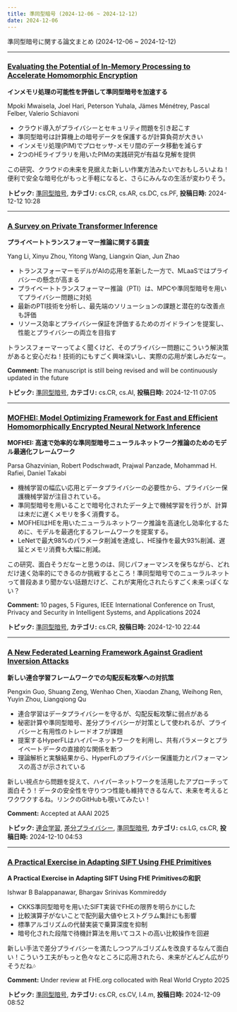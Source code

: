 ```yaml
---
title: 準同型暗号 (2024-12-06 ~ 2024-12-12)
date: 2024-12-06
---
```


準同型暗号に関する論文まとめ (2024-12-06 ~ 2024-12-12)


- - -

### [Evaluating the Potential of In-Memory Processing to Accelerate Homomorphic Encryption](http://arxiv.org/abs/2412.09144)

**インメモリ処理の可能性を評価して準同型暗号を加速する**

Mpoki Mwaisela, Joel Hari, Peterson Yuhala, Jämes Ménétrey, Pascal Felber, Valerio Schiavoni

- クラウド導入がプライバシーとセキュリティ問題を引き起こす
- 準同型暗号は計算機上の暗号データを保護するが計算負荷が大きい
- インメモリ処理(PIM)でプロセッサ-メモリ間のデータ移動を減らす
- 2つのHEライブラリを用いたPIMの実践研究が有益な見解を提供

この研究、クラウドの未来を見据えた新しい作業方法みたいでおもしろいよね！便利で安全な暗号化がもっと手軽になると、さらにみんなの生活が変わりそう。



**トピック:** [準同型暗号](../../he), **カテゴリ:** cs.CR, cs.AR, cs.DC, cs.PF, **投稿日時:** 2024-12-12 10:28


- - -

### [A Survey on Private Transformer Inference](http://arxiv.org/abs/2412.08145)

**プライベートトランスフォーマー推論に関する調査**

Yang Li, Xinyu Zhou, Yitong Wang, Liangxin Qian, Jun Zhao

- トランスフォーマーモデルがAIの応用を革新した一方で、MLaaSではプライバシーの懸念が高まる
- プライベートトランスフォーマー推論（PTI）は、MPCや準同型暗号を用いてプライバシー問題に対処
- 最新のPTI技術を分析し、最先端のソリューションの課題と潜在的な改善点も評価
- リソース効率とプライバシー保証を評価するためのガイドラインを提案し、性能とプライバシーの両立を目指す

トランスフォーマーってよく聞くけど、そのプライバシー問題にこういう解決策があると安心だね！技術的にもすごく興味深いし、実際の応用が楽しみだなー。

**Comment:** The manuscript is still being revised and will be continuously   updated in the future

**トピック:** [準同型暗号](../../he), **カテゴリ:** cs.CR, cs.AI, **投稿日時:** 2024-12-11 07:05


- - -

### [MOFHEI: Model Optimizing Framework for Fast and Efficient Homomorphically Encrypted Neural Network Inference](http://arxiv.org/abs/2412.07954)

**MOFHEI: 高速で効率的な準同型暗号ニューラルネットワーク推論のためのモデル最適化フレームワーク**

Parsa Ghazvinian, Robert Podschwadt, Prajwal Panzade, Mohammad H. Rafiei, Daniel Takabi

- 機械学習の幅広い応用とデータプライバシーの必要性から、プライバシー保護機械学習が注目されている。
- 準同型暗号を用いることで暗号化されたデータ上で機械学習を行うが、計算は未だに遅くメモリを多く消費する。
- MOFHEIはHEを用いたニューラルネットワーク推論を高速化し効率化するために、モデルを最適化するフレームワークを提案する。
- LeNetで最大98%のパラメータ削減を達成し、HE操作を最大93%削減、遅延とメモリ消費も大幅に削減。

この研究、面白そうだなーと思うのは、同じパフォーマンスを保ちながら、どれだけ速く効率的にできるのか挑戦するところ！準同型暗号でのニューラルネットって普段あまり聞かない話題だけど、これが実用化されたらすごく未来っぽくない？

**Comment:** 10 pages, 5 Figures, IEEE International Conference on Trust, Privacy   and Security in Intelligent Systems, and Applications 2024

**トピック:** [準同型暗号](../../he), **カテゴリ:** cs.CR, **投稿日時:** 2024-12-10 22:44


- - -

### [A New Federated Learning Framework Against Gradient Inversion Attacks](http://arxiv.org/abs/2412.07187)

**新しい連合学習フレームワークでの勾配反転攻撃への対抗策**

Pengxin Guo, Shuang Zeng, Wenhao Chen, Xiaodan Zhang, Weihong Ren, Yuyin Zhou, Liangqiong Qu

- 連合学習はデータプライバシーを守るが、勾配反転攻撃に弱点がある
- 秘密計算や準同型暗号、差分プライバシーが対策として使われるが、プライバシーと有用性のトレードオフが課題
- 提案するHyperFLはハイパーネットワークを利用し、共有パラメータとプライベートデータの直接的な関係を断つ
- 理論解析と実験結果から、HyperFLのプライバシー保護能力とパフォーマンスの高さが示されている

新しい視点から問題を捉えて、ハイパーネットワークを活用したアプローチって面白そう！データの安全性を守りつつ性能も維持できるなんて、未来を考えるとワクワクするね。リンクのGitHubも覗いてみたい！

**Comment:** Accepted at AAAI 2025

**トピック:** [連合学習](../../fl), [差分プライバシー](../../dp), [準同型暗号](../../he), **カテゴリ:** cs.LG, cs.CR, **投稿日時:** 2024-12-10 04:53


- - -

### [A Practical Exercise in Adapting SIFT Using FHE Primitives](http://arxiv.org/abs/2412.09642)

**A Practical Exercise in Adapting SIFT Using FHE Primitivesの和訳**

Ishwar B Balappanawar, Bhargav Srinivas Kommireddy

- CKKS準同型暗号を用いたSIFT実装でFHEの限界を明らかにした
- 比較演算子がないことで配列最大値やヒストグラム集計にも影響
- 標準アルゴリズムの代替実装で乗算深度を抑制
- 暗号化された段階で待機計算法を用いてコストの高い比較操作を回避

新しい手法で差分プライバシーを満たしつつアルゴリズムを改良するなんて面白い！こういう工夫がもっと色々なところに応用されたら、未来がどんどん広がりそうだね🎶

**Comment:** Under review at FHE.org collocated with Real World Crypto 2025

**トピック:** [準同型暗号](../../he), **カテゴリ:** cs.CR, cs.CV, I.4.m, **投稿日時:** 2024-12-09 08:52
